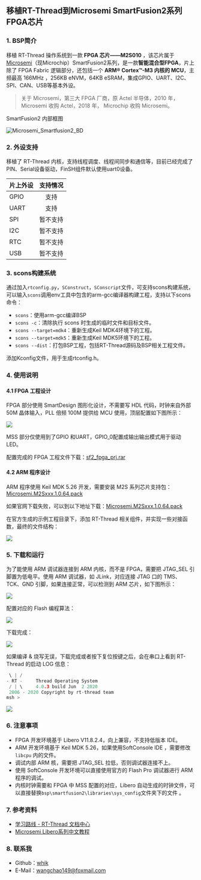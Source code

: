 ## 移植RT-Thread到Microsemi SmartFusion2系列FPGA芯片

### 1. BSP简介

移植 RT-Thread 操作系统到一款 **FPGA 芯片——M2S010** ，该芯片属于 [Microsemi](https://www.microsemi.com/)（现Microchip）SmartFusion2系列，是一款**智能混合型FPGA**，片上除了 FPGA Fabric 逻辑部分，还包括一个 **ARM® Cortex™-M3 内核的 MCU**，主频最高 166MHz ，256KB eNVM，64KB eSRAM，集成GPIO、UART、I2C、SPI、CAN、USB等基本外设。

> 关于 Microsemi，第三大 FPGA 厂商，原 Actel 半导体，2010 年，Microsemi 收购 Actel，2018 年， Microchip 收购 Microsemi。

SmartFusion2 内部框图

![Microsemi_Smartfusion2_BD](figures/Microsemi_Smartfusion2_BD.jpg)

### 2. 外设支持

移植了 RT-Thread 内核，支持线程调度、线程间同步和通信等，目前已经完成了PIN、Serial设备驱动，FinSH组件默认使用uart0设备。

| **片上外设**      | **支持情况** |
| :----------------- | :----------: |
| GPIO              |     支持     |
| UART              |     支持     |
| SPI               |   暂不支持    |
| I2C               |   暂不支持    |
| RTC               |   暂不支持   |
| USB        |   暂不支持   |

### 3. scons构建系统

通过加入`rtconfig.py`，`SConstruct`，`SConscript`文件，可支持scons构建系统，可以输入`scons`调用env工具中包含的arm-gcc编译器构建工程，支持以下scons命令：

- `scons`：使用arm-gcc编译BSP
- `scons -c`：清除执行 scons 时生成的临时文件和目标文件。
- `scons --target=mdk4`：重新生成Keil MDK4环境下的工程。
- `scons --target=mdk5`：重新生成Keil MDK5环境下的工程。
- `scons --dist`：打包BSP工程，包括RT-Thread源码及BSP相关工程文件。

添加Kconfig文件，用于生成rtconfig.h。

### 4. 使用说明

#### 4.1 FPGA 工程设计 

FPGA 部分使用 SmartDesign 图形化设计，不需要写 HDL 代码，时钟来自外部 50M 晶体输入，PLL 倍频 100M 提供给 MCU 使用，顶层配置如下图所示：

![](figures/top_sd.jpg)

MSS 部分仅使用到了GPIO 和UART，GPIO_0配置成输出输出模式用于驱动LED。

配置完成的 FPGA 工程文件下载：[sf2_fpga_prj.rar](https://wcc-blog.oss-cn-beijing.aliyuncs.com/Libero/RT-Thread/sf2_fpga_prj.rar)

#### 4.2 ARM 程序设计

ARM 程序使用 Keil MDK 5.26 开发，需要安装 M2S 系列芯片支持包：[Microsemi.M2Sxxx.1.0.64.pack](http://www.actel-ip.com/repositories/CMSIS-Pack/Microsemi.M2Sxxx.1.0.64.pack)

如果官网下载失败，可以到以下地址下载：[Microsemi.M2Sxxx.1.0.64.pack](https://wcc-blog.oss-cn-beijing.aliyuncs.com/Libero/RT-Thread/Microsemi.M2Sxxx.1.0.64.pack)

在官方生成的示例工程目录下，添加 RT-Thread 相关组件，并实现一些对接函数，最终的文件结构：

![](figures/files.jpg)

### 5. 下载和运行

为了能使用 ARM 调试器连接到 ARM 内核，而不是 FPGA，需要把 JTAG_SEL 引脚置为低电平。使用 ARM 调试器，如 JLink，对应连接 JTAG 口的 TMS、TCK、GND 引脚，如果连接正常，可以检测到 ARM 芯片，如下图所示：

![](figures/jlink-ob.jpg)

配置对应的 Flash 编程算法：

![](figures/flash.jpg)

下载完成：

![](figures/finished.jpg)

如果编译 & 烧写无误，下载完成或者按下复位按键之后，会在串口上看到 RT-Thread 的启动 LOG 信息：

```c
 \ | /
- RT -     Thread Operating System
 / | \     4.0.3 build Jun  2 2020
 2006 - 2020 Copyright by rt-thread team
msh >
```

![](figures/log.jpg)

### 6. 注意事项

- FPGA 开发环境基于 Libero V11.8.2.4，向上兼容，不支持低版本 IDE。
- ARM 开发环境基于 Keil MDK 5.26，如果使用SoftConsole IDE ，需要修改 `libcpu` 内的文件。
- 调试内部 ARM 核，需要把 JTAG_SEL 拉低，否则调试器连接不上。 
- 使用 SoftConsole 开发环境可以直接使用官方的 Flash Pro 调试器进行 ARM 程序的调试。
- 内核时钟需要和 FPGA 中 MSS 配置的对应，Libero 自动生成的时钟文件，可以直接替换`bsp\smartfusion2\libraries\sys_config`文件夹下的文件 。

### 7. 参考资料

- [学习路线 - RT-Thread 文档中心](https://www.rt-thread.org/document/site/)
- [Microsemi Libero系列中文教程](https://blog.csdn.net/whik1194/article/details/102901710)

### 8. 联系我

- Github：[whik](https://github.com/whik)
- E-Mail：wangchao149@foxmail.com
